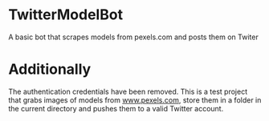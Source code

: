 # TwitterModelBot
A basic bot that scrapes models from pexels.com and posts them on Twiter

# Additionally
The authentication credentials have been removed. This is a test project that grabs images of models from www.pexels.com, store them in a folder in the current directory and pushes them to a valid Twitter account. 
